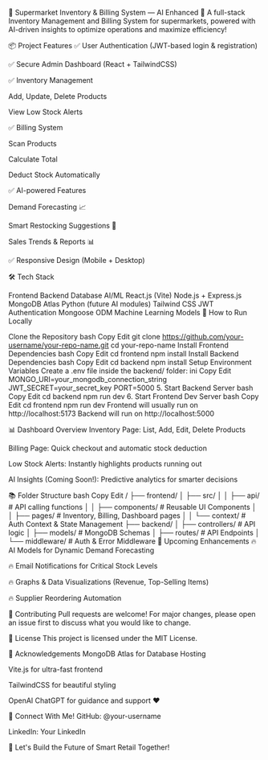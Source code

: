 🛒 Supermarket Inventory & Billing System — AI Enhanced 🚀 A full-stack Inventory Management and Billing System for supermarkets, powered with AI-driven insights to optimize operations and maximize efficiency!

📦 Project Features ✅ User Authentication (JWT-based login & registration)

✅ Secure Admin Dashboard (React + TailwindCSS)

✅ Inventory Management

Add, Update, Delete Products

View Low Stock Alerts

✅ Billing System

Scan Products

Calculate Total

Deduct Stock Automatically

✅ AI-powered Features

Demand Forecasting 📈

Smart Restocking Suggestions 🤖

Sales Trends & Reports 📊

✅ Responsive Design (Mobile + Desktop)

🛠️ Tech Stack

Frontend Backend Database AI/ML React.js (Vite) Node.js + Express.js MongoDB Atlas Python (future AI modules) Tailwind CSS JWT Authentication Mongoose ODM Machine Learning Models 🚀 How to Run Locally

Clone the Repository bash Copy Edit git clone https://github.com/your-username/your-repo-name.git cd your-repo-name
Install Frontend Dependencies bash Copy Edit cd frontend npm install
Install Backend Dependencies bash Copy Edit cd backend npm install
Setup Environment Variables Create a .env file inside the backend/ folder:
ini Copy Edit MONGO_URI=your_mongodb_connection_string JWT_SECRET=your_secret_key PORT=5000 5. Start Backend Server bash Copy Edit cd backend npm run dev 6. Start Frontend Dev Server bash Copy Edit cd frontend npm run dev Frontend will usually run on http://localhost:5173 Backend will run on http://localhost:5000

📊 Dashboard Overview Inventory Page: List, Add, Edit, Delete Products

Billing Page: Quick checkout and automatic stock deduction

Low Stock Alerts: Instantly highlights products running out

AI Insights (Coming Soon!): Predictive analytics for smarter decisions

📚 Folder Structure bash Copy Edit / ├── frontend/ │ ├── src/ │ │ ├── api/ # API calling functions │ │ ├── components/ # Reusable UI Components │ │ ├── pages/ # Inventory, Billing, Dashboard pages │ │ └── context/ # Auth Context & State Management ├── backend/ │ ├── controllers/ # API logic │ ├── models/ # MongoDB Schemas │ ├── routes/ # API Endpoints │ └── middleware/ # Auth & Error Middleware 🌟 Upcoming Enhancements 🔥 AI Models for Dynamic Demand Forecasting

🔥 Email Notifications for Critical Stock Levels

🔥 Graphs & Data Visualizations (Revenue, Top-Selling Items)

🔥 Supplier Reordering Automation

🤝 Contributing Pull requests are welcome! For major changes, please open an issue first to discuss what you would like to change.

📝 License This project is licensed under the MIT License.

🙏 Acknowledgements MongoDB Atlas for Database Hosting

Vite.js for ultra-fast frontend

TailwindCSS for beautiful styling

OpenAI ChatGPT for guidance and support ❤️

📣 Connect With Me! GitHub: @your-username

LinkedIn: Your LinkedIn

🚀 Let's Build the Future of Smart Retail Together!
